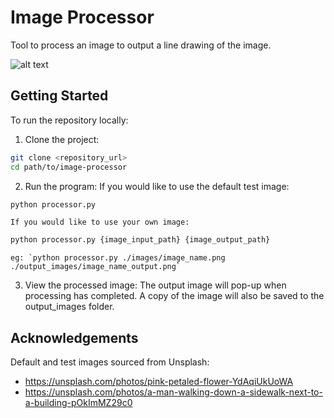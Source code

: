 # Image Processor
 
Tool to process an image to output a line drawing of the image. 

![alt text](images/example2.png)

## Getting Started 
To run the repository locally:

1. Clone the project:
```bash
git clone <repository_url>
cd path/to/image-processor
```

2. Run the program:
    If you would like to use the default test image:
```bash
python processor.py
```
    If you would like to use your own image:
```bash
python processor.py {image_input_path} {image_output_path}
```
    eg: `python processor.py ./images/image_name.png ./output_images/image_name_output.png`

3. View the processed image:
    The output image will pop-up when processing has completed. A copy of the image will also be saved to the output_images folder.

## Acknowledgements
Default and test images sourced from Unsplash:
- https://unsplash.com/photos/pink-petaled-flower-YdAqiUkUoWA 
- https://unsplash.com/photos/a-man-walking-down-a-sidewalk-next-to-a-building-pOkImMZ29c0


